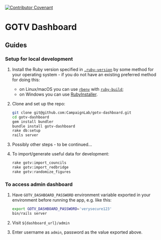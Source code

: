 
[![Contributor Covenant](https://img.shields.io/badge/Contributor%20Covenant-v1.4%20adopted-ff69b4.svg)](CODE_OF_CONDUCT.md)

# GOTV Dashboard

## Guides

### Setup for local development

1. Install the Ruby version specified in [`.ruby-version`](./.ruby-version) by
   some method for your operating system - if you do not have an existing
   preferred method for doing this:
   - on Linux/macOS you can use [`rbenv`](https://github.com/rbenv/rbenv) with
     [`ruby-build`](https://github.com/rbenv/ruby-build);
   - on Windows you can use
     [RubyInstaller](https://rubyinstaller.org/downloads/).

2. Clone and set up the repo:

   ```bash
   git clone git@github.com:CampaignLab/gotv-dashboard.git
   cd gotv-dashboard
   gem install bundler
   bundle install gotv-dashboard
   rake db:setup
   rails server
   ```

3. Possibly other steps - to be continued...

4. To import/generate useful data for development:

   ```bash
   rake gotv:import_councils
   rake gotv:import_redbridge
   rake gotv:randomize_figures
   ```

### To access admin dashboard

1. Have `GOTV_DASHBOARD_PASSWORD` environment variable exported in your
   environment before running the app, e.g. like this:
     ```bash
     export GOTV_DASHBOARD_PASSWORD='verysecure123'
     bin/rails server
     ```

2. Visit `${dashboard_url}/admin`

3. Enter username as `admin`, password as the value exported above.
